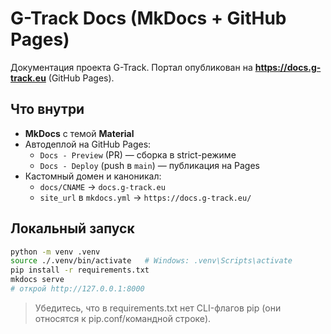 # G-Track Docs (MkDocs + GitHub Pages)

Документация проекта G-Track. Портал опубликован на **https://docs.g-track.eu** (GitHub Pages).

## Что внутри
- **MkDocs** с темой **Material**
- Автодеплой на GitHub Pages:
  - `Docs - Preview` (PR) — сборка в strict-режиме
  - `Docs - Deploy` (push в `main`) — публикация на Pages
- Кастомный домен и каноникал:
  - `docs/CNAME` → `docs.g-track.eu`
  - `site_url` в `mkdocs.yml` → `https://docs.g-track.eu/`

## Локальный запуск
```bash
python -m venv .venv
source ./.venv/bin/activate   # Windows: .venv\Scripts\activate
pip install -r requirements.txt
mkdocs serve
# открой http://127.0.0.1:8000
```
> Убедитесь, что в requirements.txt нет CLI-флагов pip (они относятся к pip.conf/командной строке).
